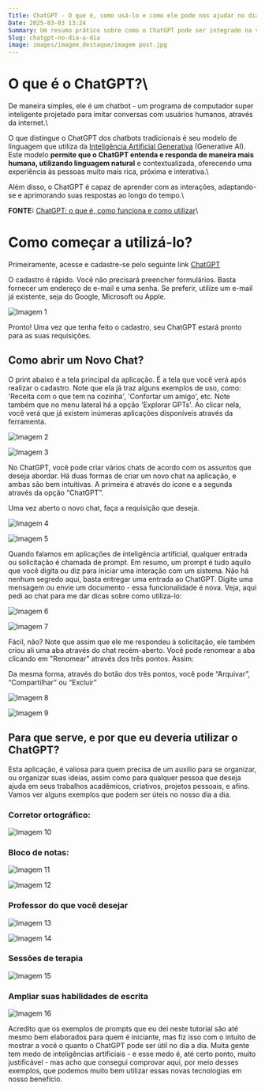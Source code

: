```yaml
---
Title: ChatGPT - O que é, como usá-lo e como ele pode nos ajudar no dia a dia
Date: 2025-03-03 13:24
Summary: Um resumo prático sobre como o ChatGPT pode ser integrado na vida cotidiana.
Slug: chatgpt-no-dia-a-dia
image: images/imagem_destaque/imagem post.jpg
---
```


# **O que é o ChatGPT?**\  

De maneira simples, ele é um chatbot - um programa de computador super inteligente projetado para imitar conversas com usuários humanos, através da internet.\

O que distingue o ChatGPT dos chatbots tradicionais é seu modelo de linguagem que utiliza da [Inteligência Artificial Generativa](https://www.surfedigital.io/blog/ia-generativa) (Generative AI). Este modelo **permite que o ChatGPT entenda e responda de maneira mais humana, utilizando linguagem natural** e contextualizada, oferecendo uma experiência às pessoas muito mais rica, próxima e interativa.\

Além disso, o ChatGPT é capaz de aprender com as interações, adaptando-se e aprimorando suas respostas ao longo do tempo.\  

**FONTE:** 
[ChatGPT: o que é, como funciona e como utilizar](https://www.surfedigital.io/blog/chatgpt)\  

# **Como começar a utilizá-lo?**

Primeiramente, acesse e cadastre-se pelo seguinte link [ChatGPT](https://chatgpt.com/)

O cadastro é rápido. Você não precisará preencher formulários. Basta fornecer um endereço de e-mail e uma senha. Se preferir, utilize um e-mail já existente, seja do Google, Microsoft ou Apple.

![Imagem 1](./images/imagem_post/post_chatgpt_dia_a_dia/Untitled.png)

Pronto! Uma vez que tenha feito o cadastro, seu ChatGPT estará pronto para as suas requisições. 

## **Como abrir um Novo Chat?**

O print abaixo é a tela principal da aplicação. É a tela que você verá após realizar o cadastro. Note que ela já traz alguns exemplos de uso, como: 'Receita com o que tem na cozinha', 'Confortar um amigo', etc. Note também que no menu lateral há a opção 'Explorar GPTs'. Ao clicar nela, você verá que já existem inúmeras aplicações disponíveis através da ferramenta.

![Imagem 2](./images/imagem_post/post_chatgpt_dia_a_dia/Untitled%201.png)

![Imagem 3](./images/imagem_post/post_chatgpt_dia_a_dia/Untitled%202.png)

No ChatGPT, você pode criar vários chats de acordo com os assuntos que deseja abordar. Há duas formas de criar um novo chat na aplicação, e ambas são bem intuitivas. A primeira é através do ícone e a segunda através da opção “ChatGPT”.

Uma vez aberto o novo chat, faça a requisição que deseja. 

![Imagem 4](./images/imagem_post/post_chatgpt_dia_a_dia/Untitled%203.png)

![Imagem 5](./images/imagem_post/post_chatgpt_dia_a_dia/Untitled%204.png)

Quando falamos em aplicações de inteligência artificial, qualquer entrada ou solicitação é chamada de prompt. Em resumo, um prompt é tudo aquilo que você digita ou diz para iniciar uma interação com um sistema. Não há nenhum segredo aqui, basta entregar uma entrada ao ChatGPT. Digite uma mensagem ou envie um documento - essa funcionalidade é nova. Veja, aqui pedi ao chat para me dar dicas sobre como utiliza-lo:

![Imagem 6](./images/imagem_post/post_chatgpt_dia_a_dia/Untitled%205.png)

![Imagem 7](./images/imagem_post/post_chatgpt_dia_a_dia/Untitled%206.png)

Fácil, não? Note que assim que ele me respondeu à solicitação, ele também criou ali uma aba através do chat recém-aberto. Você pode renomear a aba clicando em "Renomear" através dos três pontos. Assim:

Da mesma forma, através do botão dos três pontos, você pode “Arquivar”, “Compartilhar” ou “Excluir”

![Imagem 8](./images/imagem_post/post_chatgpt_dia_a_dia/Untitled%207.png)

![Imagem 9](./images/imagem_post/post_chatgpt_dia_a_dia/Untitled%208.png)

## **Para que serve, e por que eu deveria utilizar o ChatGPT?**

Esta aplicação, é valiosa para quem precisa de um auxilio para se organizar, ou organizar suas ideias, assim como para qualquer pessoa que deseja ajuda em seus trabalhos acadêmicos, criativos, projetos pessoais, e afins. Vamos ver alguns exemplos que podem ser úteis no nosso dia a dia.

### **Corretor ortográfico:**

![Imagem 10](./images/imagem_post/post_chatgpt_dia_a_dia/Untitled%209.png)

### **Bloco de notas:**

![Imagem 11](./images/imagem_post/post_chatgpt_dia_a_dia/Untitled%2010.png)

![Imagem 12](./images/imagem_post/post_chatgpt_dia_a_dia/Untitled%2011.png)

### **Professor do que você desejar**

![Imagem 13](./images/imagem_post/post_chatgpt_dia_a_dia/Untitled%2012.png)

![Imagem 14](./images/imagem_post/post_chatgpt_dia_a_dia/Untitled%2013.png)

### **Sessões de terapia**

![Imagem 15](./images/imagem_post/post_chatgpt_dia_a_dia/Untitled%2014.png)

### **Ampliar suas habilidades de escrita**

![Imagem 16](./images/imagem_post/post_chatgpt_dia_a_dia/image.png)

Acredito que os exemplos de prompts que eu dei neste tutorial são até mesmo bem elaborados para quem é iniciante, mas fiz isso com o intuito de mostrar a você o quanto o ChatGPT pode ser útil no dia a dia. Muita gente tem medo de inteligências artificiais - e esse medo é, até certo ponto, muito justificável - mas acho que consegui comprovar aqui, por meio desses exemplos, que podemos muito bem utilizar essas novas tecnologias em nosso benefício.